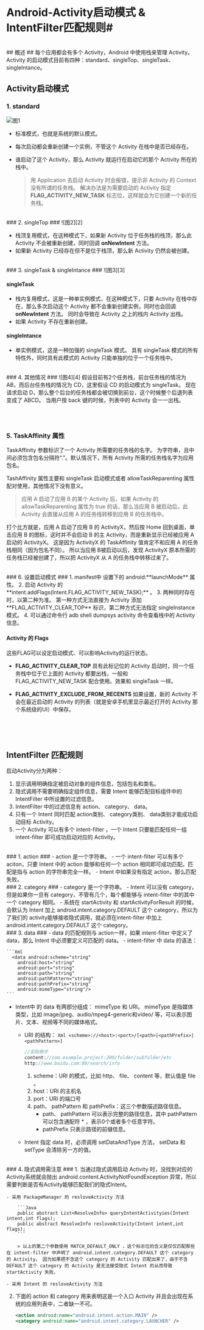 # Android-Activity启动模式 & IntentFilter匹配规则#
<br>
## 概述 ##
每个应用都会有多个 Activity，Android 中使用栈来管理 Activity。 Activity 的启动模式目前有四种：standard、singleTop、singleTask、singleIntance。


## Activity启动模式 ##
### 1. standard ###
![图1][1]

- 标准模式，也就是系统的默认模式。
- 每次启动都会重新创建一个实例，不管这个 Activity 在栈中是否已经存在。
- 谁启动了这个 Activity，那么 Activity 就运行在启动它的那个 Activity 所在的栈中。

	> 用 Application 去启动 Activity 时会报错，提示非 Activity 的 Context没有所谓的任务栈。
	> 解决办法是为需要启动的 Activity 指定 **FLAG_ACTIVITY_NEW_TASK** 标志位，这样就会为它创建一个新的任务栈。

<br>
### 2. singleTop ###
![图2][2]



- 栈顶复用模式，在这种模式下，如果新 Activity 位于任务栈的栈顶，那么此 Activity 不会被重新创建，同时回调 **onNewIntent** 方法。
- 如果新 Activity 已经存在但不是位于栈顶，那么新 Activity 仍然会被创建。

<br>
### 3. singleTask & singleIntance ###
![图3][3]


#### singleTask ####
- 栈内复用模式，这是一种单实例模式，在这种模式下，只要 Activity 在栈中存在，那么多次启动这个 Activity 都不会重新创建实例，同时也会回调 **onNewIntent** 方法。 同时会导致在 Activity 之上的栈内 Activity 出栈。
- 如果 Activity 不存在重新创建。

#### singleIntance ####
- 单实例模式，这是一种加强的 singleTask 模式。 具有 singleTask 模式的所有特性外，同时具有此模式的 Activity 只能单独的位于一个任务栈中。

<br>
### 4. 其他情况 ###
![图4][4]
假设目前有2个任务栈，前台任务栈的情况为 AB，而后台任务栈的情况为 CD，这里假设 CD 的启动模式为 singleTask。 现在请求启动 D，那么整个后台的任务栈都会被切换到前台，这个时候整个后退列表变成了 ABCD。 当用户按 back 键的时候，列表中的 Activity 会一一出栈。

<br><br>
### 5. TaskAffinity 属性 ###
TaskAffinity 参数标识了一个 Activity 所需要的任务栈的名字。 为字符串，且中间必须包含包名分隔符“.”。默认情况下，所有 Activity 所需的任务栈名字为应用包名。

TashAffinity 属性主要和 singleTask 启动模式或者 allowTaskReparenting 属性配对使用，其他情况下没有意义。

> 应用 A 启动了应用 B 的某个 Activity 后，如果 Activity 的 allowTaskReparenting 属性为 true 的话，那么当应用 B 被启动后，此 Activity 会直接从应用 A 的任务栈转移到应用 B 的任务栈中。

打个比方就是，应用 A 启动了应用 B 的 ActivityX，然后按 Home 回到桌面，单击应用 B 的图标，这时并不会启动 B 的主 Activity，而是重新显示已经被应用 A 启动的 ActivityX。 这是因为 ActivityX 的 TaskAffinity 值肯定不和应用 A 的任务栈相同（因为包名不同）。 所以当应用  B被启动以后，发现 ActivityX 原本所需的任务栈已经被创建了，所以把 ActivityX 从 A 的任务栈中转移过来了。

<br>
### 6. 设置启动模式 ###
1. manifest中 设置下的 android:**launchMode** 属性。
2. 启动 Activity 的 **intent.addFlags(Intent.FLAG_ACTIVITY_NEW_TASK);** 。
3. 两种同时存在时，以第二种为准。 第一种方式无法直接为 Activity 添加 **FLAG_ACTIVITY_CLEAR_TOP** 标识，第二种方式无法指定 singleInstance 模式。
4. 可以通过命令行 adb shell dumpsys activity 命令查看栈中的 Activity 信息。

#### Activity 的 Flags ####
这些FLAG可以设定启动模式、可以影响Activity的运行状态。

- **FLAG_ACTIVITY_CLEAR_TOP** 
 具有此标记位的 Activity 启动时，同一个任务栈中位于它上面的 Activity 都要出栈，一般和 FLAG_ACTIVITY_NEW_TASK 配合使用。效果和 singleTask 一样。

- **FLAG_ACTIVITY_EXCLUDE_FROM_RECENTS** 
 如果设置，新的 Activity 不会在最近启动的 Activity 的列表（就是安卓手机里显示最近打开的 Activity 那个系统级的UI）中保存。

<br><br><br>
## IntentFilter 匹配规则 ##

启动Activity分为两种：<br>
1. 显示调用明确指定被启动对象的组件信息，包括包名和类名。<br>
2. 隐式调用不需要明确指定组件信息，需要 Intent 能够匹配目标组件中的 IntentFilter 中所设置的过滤信息。<br>
3. IntentFilter 中的过滤信息有 action、 category、 data。<br>
4. 只有一个 Intent 同时匹配 action类别、 category类别、 data类别才能成功启动目标 Activity。<br>
5. 一个 Activity 可以有多个 intent-filter ，一个 Intent 只要能匹配任何一组 intent-filter 即可成功启动对应的 Activity。

<br>
### 1. action ###
- action 是一个字符串。
- 一个 intent-filter 可以有多个 aciton，只要 Intent 中的 action 能够和任何一个 action 相同即可成功匹配。匹配是指与 action 的字符串完全一样。
- Intent 中如果没有指定 action，那么匹配失败。

<br>
### 2. category ###
- category 是一个字符串。
- Intent 可以没有 category，但是如果你一旦有 category，不管有几个，每个都能够与 intent-filter 中的其中一个 category 相同。
- 系统在 startActivity 和 startActivityForResult 的时候，会默认为 Intent 加上 android.intent.category.DEFAULT 这个 category，所以为了我们的 activity能够接收隐式调用，就必须在intent-filter 中加上 android.intent.category.DEFAULT 这个 category。

<br>
### 3. data ###
- data 的匹配规则与 action一样，如果 intent-filter 中定义了 data，那么 Intent 中必须要定义可匹配的 data。
- intent-filter 中 data 的语法：

	```Xml
	  <data android:scheme="string"
		android:host="string"
		android:port="string"
		android:path="string"
		android:pathPattern="string"
		android:pathPrefix="string"
		android:mimeType="string"/>
	```
- Intent中 的 data 有两部分组成： mimeType 和 URI。 mimeType 是指媒体类型，比如 image/jpeg、audio/mpeg4-generic和video/ 等，可以表示图片、文本、视频等不同的媒体格式。

	- URI 的结构： ```Xml <scheme>://<host>:<port>/[<path>|<pathPrefix>|<pathPattern>] ```
		```Java
		//实际例子
		content://com.example.project:200/folder/subfolder/etc
		http://www.baidu.com:80/search/info
		```
		1. scheme：URI 的模式，比如 http、 file、 content 等，默认值是 file 。
		2.  host：URI 的主机名
		3.  port：URI 的端口号
		4.  path、 pathPattern 和 pathPrefix：这三个参数描述路径信息。
			- path、 pathPattern 可以表示完整的路径信息，其中 pathPattern 可以包含通配符 * ，表示0个或者多个任意字符。
			- pathPrefix 只表示路径的前缀信息。
	
	- Intent 指定 data 时，必须调用 setDataAndType 方法， setData 和 setType 会清除另一方的值。

<br>
### 4. 隐式调用需注意 ###
1. 当通过隐式调用启动 Activity 时，没找到对应的Activity系统就会抛出 android.content.ActivityNotFoundException 异常，所以需要判断是否有Activity能够匹配我们的隐式Intent。

	- 采用 PackageManager 的 resloveActivity 方法

		```Java
		public abstract List<ResolveInfo> queryIntentActivityies(Intent intent,int flags);
		public abstract ResolveInfo resloveActivity(Intent intent,int flags);
		```

		> 以上的第二个参数使用 MATCH_DEFAULT_ONLY ，这个标志位的含义是仅仅匹配那些在 intent-filter 中声明了 android.intent.category.DEFAULT 这个 category 的 Activity。 因为如果把不含这个 category 的 Activity 匹配出来了，由于不含 DEFAULT 这个 category 的 Activity 是无法接受隐式 Intent 的从而导致 startActivity 失败。

	- 采用 Intent 的 resloveActivity 方法

2. 下面的 action 和 category 用来表明这是一个入口 Activity 并且会出现在系统的应用列表中，二者缺一不可。
	```Xml
	<action android:name="android.intent.action.MAIN" />
	<category android:name="android.intent.category.LAUNCHER" />
	```



[1]:https://github.com/jeanboydev/Android-ReadTheFuckingSourceCode/blob/master/resources/images/android_task_launch_modes/01.jpg
[2]:https://github.com/jeanboydev/Android-ReadTheFuckingSourceCode/blob/master/resources/images/android_task_launch_modes/02.jpg
[3]:https://github.com/jeanboydev/Android-ReadTheFuckingSourceCode/blob/master/resources/images/android_task_launch_modes/03.jpg
[4]:https://github.com/jeanboydev/Android-ReadTheFuckingSourceCode/blob/master/resources/images/android_task_launch_modes/04.jpg